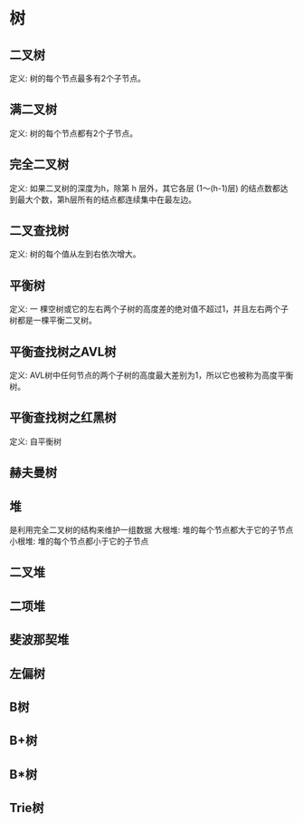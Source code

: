 # 树

## 二叉树
定义: 树的每个节点最多有2个子节点。

## 满二叉树
定义: 树的每个节点都有2个子节点。

## 完全二叉树
定义: 如果二叉树的深度为h，除第 h 层外，其它各层 (1～(h-1)层) 的结点数都达到最大个数，第h层所有的结点都连续集中在最左边。

## 二叉查找树
定义: 树的每个值从左到右依次增大。

## 平衡树
定义: 一 棵空树或它的左右两个子树的高度差的绝对值不超过1，并且左右两个子树都是一棵平衡二叉树。

## 平衡查找树之AVL树
定义: AVL树中任何节点的两个子树的高度最大差别为1，所以它也被称为高度平衡树。

## 平衡查找树之红黑树
定义: 自平衡树

## 赫夫曼树

## 堆
是利用完全二叉树的结构来维护一组数据
大根堆: 堆的每个节点都大于它的子节点
小根堆: 堆的每个节点都小于它的子节点

## 二叉堆

## 二项堆

## 斐波那契堆

## 左偏树

## B树

## B+树

## B*树

## Trie树

